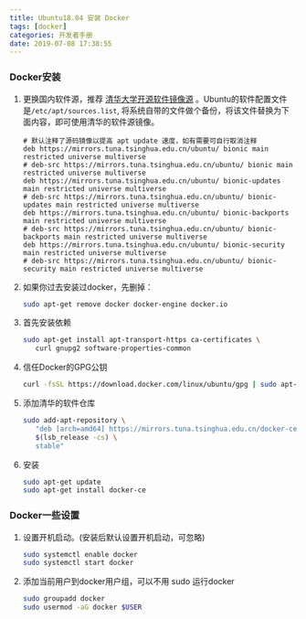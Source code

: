 ```yaml
---
title: Ubuntu18.04 安装 Docker
tags: [docker]
categories: 开发者手册
date: 2019-07-08 17:38:55
---
```


### Docker安装

1. 更换国内软件源，推荐 [清华大学开源软件镜像源](https://mirrors.tuna.tsinghua.edu.cn/help/ubuntu/) 。Ubuntu的软件配置文件是`/etc/apt/sources.list`, 将系统自带的文件做个备份，将该文件替换为下面内容，即可使用清华的软件源镜像。

   ``` text
   # 默认注释了源码镜像以提高 apt update 速度，如有需要可自行取消注释
   deb https://mirrors.tuna.tsinghua.edu.cn/ubuntu/ bionic main restricted universe multiverse
   # deb-src https://mirrors.tuna.tsinghua.edu.cn/ubuntu/ bionic main restricted universe multiverse
   deb https://mirrors.tuna.tsinghua.edu.cn/ubuntu/ bionic-updates main restricted universe multiverse
   # deb-src https://mirrors.tuna.tsinghua.edu.cn/ubuntu/ bionic-updates main restricted universe multiverse
   deb https://mirrors.tuna.tsinghua.edu.cn/ubuntu/ bionic-backports main restricted universe multiverse
   # deb-src https://mirrors.tuna.tsinghua.edu.cn/ubuntu/ bionic-backports main restricted universe multiverse
   deb https://mirrors.tuna.tsinghua.edu.cn/ubuntu/ bionic-security main restricted universe multiverse
   # deb-src https://mirrors.tuna.tsinghua.edu.cn/ubuntu/ bionic-security main restricted universe multiverse
   ```

   <!-- more -->

2. 如果你过去安装过docker，先删掉：

   ```bash
   sudo apt-get remove docker docker-engine docker.io
   ```

3. 首先安装依赖

   ```bash
   sudo apt-get install apt-transport-https ca-certificates \
      curl gnupg2 software-properties-common
   ```

4. 信任Docker的GPG公钥

   ```bash
   curl -fsSL https://download.docker.com/linux/ubuntu/gpg | sudo apt-key add -
   ```

5. 添加清华的软件仓库

   ```bash
   sudo add-apt-repository \
      "deb [arch=amd64] https://mirrors.tuna.tsinghua.edu.cn/docker-ce/linux/ubuntu \
      $(lsb_release -cs) \
      stable"
   ```

6. 安装

   ```bash
   sudo apt-get update
   sudo apt-get install docker-ce
   ```

### Docker一些设置

1. 设置开机启动。(安装后默认设置开机启动，可忽略)

   ```bash
   sudo systemctl enable docker
   sudo systemctl start docker
   ```

2. 添加当前用户到docker用户组，可以不用 sudo 运行docker

   ```bash
   sudo groupadd docker
   sudo usermod -aG docker $USER
   ```
